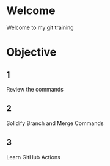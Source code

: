 # Welcome
Welcome to my git training
# Objective
## 1
Review the commands
## 2
Solidify Branch and Merge Commands
## 3
Learn GitHub Actions
